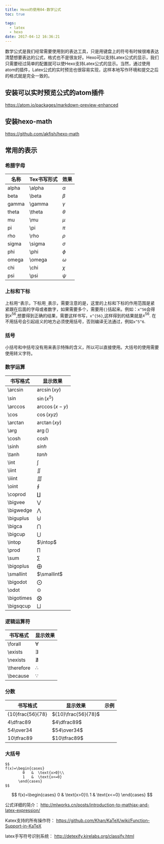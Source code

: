 ```yaml
---
title: Hexo的使用04-数学公式
toc: true

tags:
  - latex
  - hexo
date: 2017-04-12 16:36:21
---
```


数学公式是我们经常需要使用到的表达工具，只是用键盘上的符号有时候很难表达清楚想要表达的公式，格式也不是很友好。Hexo可以支持Latex公式的显示，我们只需要经过简单的配置就可以使Hexo支持Latex公式的显示。当然，通过使用atom的插件，Latex公式的实时预览也很容易实现，这样本地写作环境和提交之后的格式就是完全一致的。

<!-- more-->
## 安装可以实时预览公式的atom插件

https://atom.io/packages/markdown-preview-enhanced

## 安装hexo-math

https://github.com/akfish/hexo-math

## 常用的表示

### 希腊字母

|名称|Tex书写形式|效果|
|--|--|--|
|alpha|\alpha|$\alpha$|
|beta|\beta|$\beta$|
|gamma|\gamma|$\gamma$|
|theta|\theta|$\theta$|
|mu|\mu|$\mu$|
|pi|\pi|$\pi$|
|rho|\rho|$\rho$|
|sigma|\sigma|$\sigma$|
|phi|\phi|$\phi$|
|omega|\omega|$\omega$|
|chi|\chi|$\chi$|
|psi|\psi|$\psi$|

### 上标和下标

上标用`^`表示，下标用`_`表示，需要注意的是，这里的上标和下标的作用范围是紧紧跟在后面的字母或者数字，如果需要多个，需要用`{}`括起来。例如：`x^56`会得到$x^56$,想要得到正确的结果，需要这样书写，`x^{56}`,这样得到的结果就是$x^{56}$. 在不用括号会引起歧义的地方必须使用括号，否则编译无法通过，例如`x^5^6`.

### 括号

小括号和中括号没有用来表示特殊的含义，所以可以直接使用。大括号的使用需要使用转义字符。

### 数学运算

|书写格式|显示效果|
|--|--|
|\arcsin|$\arcsin(xy)$|
|\sin|$\sin(x^5)$|
|\arccos|$\arccos(x-y)$|
|\cos|$\cos(xyz)$|
|\arctan|$\arctan(xy)$|
|\arg|$\arg()$|
|\cosh|$\cosh$|
|\sinh|$sinh$|
|\tanh|$tanh$|
|\int|$\int$|
|\iint|$\iint$|
|\iiint|$\iiint$|
|\oint|$\oint$|
|\coprod|$\coprod$|
|\bigvee|$\bigvee$|
|\bigwedge|$\bigwedge$|
|\biguplus|$\biguplus$|
|\bigca|$\bigcap$|
|\bigcup|$\bigcup$|
|\intop|$\intop$|
|\prod|$\prod$|
|\sum|$\sum$|
|\bigoplus|$\bigoplus$|
|\smallint|$\smallint$|
|\bigodot|$\bigodot$|
|\odot|$\odot$|
|\bigotimes|$\bigotimes$|
|\bigsqcup|$\bigsqcup$|

### 逻辑运算符

|书写格式|显示效果
|--|--|
|\forall|$\forall$|
|\exists|$\exists$|
|\nexists|$\nexists$|
|\therefore|$\therefore$|
|\because|$\because$|

### 分数

|书写格式|显示效果|示例|
|--|--|--|
|\{10}frac{56}{78}|${10}\frac{56}{78}$|
|4\dfrac89|$4\dfrac89$|
|54\over34|$54\over34$|
|10\tfrac89|$10\tfrac89$|

### 大括号

```
$$
f(x)=\begin{cases}
        0   &  \text{x>0}\\
        1   &  \text{x<=0}
      \end{cases}
$$
```

$$
f(x)=\begin{cases}
        0   &  \text{x>0}\\
        1   &  \text{x<=0}
      \end{cases}
$$

公式详细的简介：
http://mlworks.cn/posts/introduction-to-mathjax-and-latex-expression/

Katex支持的所有操作符：
https://github.com/Khan/KaTeX/wiki/Function-Support-in-KaTeX

latex手写符号识别系统：
http://detexify.kirelabs.org/classify.html
